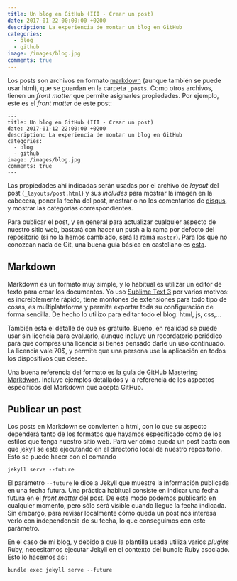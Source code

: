 ```yaml
---
title: Un blog en GitHub (III - Crear un post)
date: 2017-01-22 00:00:00 +0200
description: La experiencia de montar un blog en GitHub
categories:
  - blog
  - github
image: /images/blog.jpg
comments: true
---
```

Los posts son archivos en formato [markdown](https://daringfireball.net/projects/markdown/) (aunque también se puede usar html), que se guardan en la carpeta `_posts`. Como otros archivos, tienen un _front matter_ que permite asignarles propiedades. Por ejemplo, este es el _front matter_ de este post:
```
---
title: Un blog en GitHub (III - Crear un post)
date: 2017-01-12 22:00:00 +0200
description: La experiencia de montar un blog en GitHub
categories:
  - blog
  - github
image: /images/blog.jpg
comments: true
---
```
Las propiedades ahí indicadas serán usadas por el archivo de _layout_ del post (`_layouts/post.html`) y sus _includes_ para mostrar la imagen en la cabecera, poner la fecha del post, mostrar o no los comentarios de [disqus](https://disqus.com/), y mostrar las categorías correspondientes.

Para publicar el post, y en general para actualizar cualquier aspecto de nuestro sitio web, bastará con hacer un push a la rama por defecto del repositorio (si no la hemos cambiado, será la rama `master`). Para los que no conozcan nada de Git, una buena guía básica en castellano es [esta](http://rogerdudler.github.io/git-guide/index.es.html).

## Markdown
Markdown es un formato muy simple, y lo habitual es utilizar un editor de texto para crear los documentos. Yo uso [Sublime Text 3](https://www.sublimetext.com/3) por varios motivos: es increíblemente rápido, tiene montones de extensiones para todo tipo de cosas, es multiplataforma y permite exportar toda su configuración de forma sencilla. De hecho lo utilizo para editar todo el blog: html, js, css,...

También está el detalle de que es gratuito. Bueno, en realidad se puede usar sin licencia para evaluarlo, aunque incluye un recordatorio periódico para que compres una licencia si tienes pensado darle un uso continuado. La licencia vale 70$, y permite que una persona use la aplicación en todos los dispositivos que desee.

Una buena referencia del formato es la guía de GitHub [Mastering Markdwon](https://guides.github.com/features/mastering-markdown/). Incluye ejemplos detallados y la referencia de los aspectos específicos del Markdown que acepta GitHub.

## Publicar un post
Los posts en Markdown se convierten a html, con lo que su aspecto dependerá tanto de los formatos que hayamos especificado como de los estilos que tenga nuestro sitio web. Para ver cómo queda un post basta con que jekyll se esté ejecutando en el directorio local de nuestro repositorio. Esto se puede hacer con el comando
```
jekyll serve --future
```
El parámetro `--future` le dice a Jekyll que muestre la información publicada en una fecha futura. Una práctica habitual consiste en indicar una fecha futura en el _front matter_ del post. De este modo podemos publicarlo en cualquier momento, pero sólo será visible cuando llegue la fecha indicada. Sin embargo, para revisar localmente cómo queda un post nos interesa verlo con independencia de su fecha, lo que conseguimos con este parámetro.

En el caso de mi blog, y debido a que la plantilla usada utiliza varios _plugins_ Ruby, necesitamos ejecutar Jekyll en el contexto del bundle Ruby asociado. Esto lo hacemos así:
```
bundle exec jekyll serve --future
```



